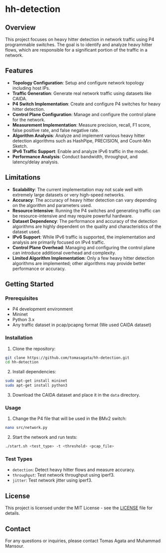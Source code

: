 # hh-detection

## Overview

This project focuses on heavy hitter detection in network traffic using P4 programmable switches. The goal is to identify and analyze heavy hitter flows, which are responsible for a significant portion of the traffic in a network.

## Features

- **Topology Configuration**: Setup and configure network topology including host IPs.
- **Traffic Generation**: Generate real network traffic using datasets like CAIDA.
- **P4 Switch Implementation**: Create and configure P4 switches for heavy hitter detection.
- **Control Plane Configuration**: Manage and configure the control plane for the network.
- **Measurement Implementation**: Measure precision, recall, F1 score, false positive rate, and false negative rate.
- **Algorithm Analysis**: Analyze and implement various heavy hitter detection algorithms such as HashPipe, PRECISION, and Count-Min Sketch.
- **IPv6 Traffic Support**: Enable and analyze IPv6 traffic in the model.
- **Performance Analysis**: Conduct bandwidth, throughput, and latency/delay analysis.


## Limitations

- **Scalability**: The current implementation may not scale well with extremely large datasets or very high-speed networks.
- **Accuracy**: The accuracy of heavy hitter detection can vary depending on the algorithm and parameters used.
- **Resource Intensive**: Running the P4 switches and generating traffic can be resource-intensive and may require powerful hardware.
- **Dataset Dependency**: The performance and accuracy of the detection algorithms are highly dependent on the quality and characteristics of the dataset used.
- **IPv6 Support**: While IPv6 traffic is supported, the implementation and analysis are primarily focused on IPv4 traffic.
- **Control Plane Overhead**: Managing and configuring the control plane can introduce additional overhead and complexity.
- **Limited Algorithm Implementation**: Only a few heavy hitter detection algorithms are implemented; other algorithms may provide better performance or accuracy.

## Getting Started

### Prerequisites

- P4 development environment
- Mininet
- Python 3.x
- Any traffic dataset in pcap/pcapng format (We used CAIDA dataset)

### Installation

1. Clone the repository:
```sh
git clone https://github.com/tomasagata/hh-detection.git
cd hh-detection
```

2. Install dependencies:
```sh
sudo apt-get install mininet
sudo apt-get install python3
```

3. Download the CAIDA dataset and place it in the `data` directory.

### Usage

1. Change the P4 file that will be used in the BMv2 switch:
```sh
nano src/network.py
```

2. Start the network and run tests:
```sh
./start.sh <test_type> -t <threshold> <pcap_file>
```

### Test Types

- `detection`: Detect heavy hitter flows and measure accuracy.
- `throughput`: Test network throughput using iperf3.
- `jitter`: Test network jitter using iperf3.

## License

This project is licensed under the MIT License - see the [LICENSE](LICENSE) file for details.

## Contact

For any questions or inquiries, please contact Tomas Agata and Muhammad Mansour.
